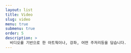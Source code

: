 ```yaml
---
layout: list
title: Video
slug: video
menu: true
submenu: true
order: 5
description: >
  비디오를 기반으로 한 아트웍이나, 강좌, 어떤 주저리등을 담습니다.
---
```

